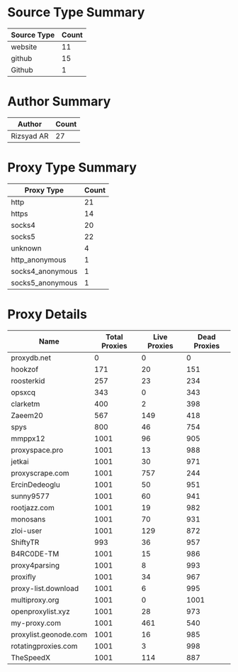 # Source Type Summary

| Source Type | Count |
|-------------|-------|
| website | 11 |
| github | 15 |
| Github | 1 |


# Author Summary

| Author | Count |
|--------|-------|
| Rizsyad AR | 27 |


# Proxy Type Summary

| Proxy Type | Count |
|------------|-------|
| http | 21 |
| https | 14 |
| socks4 | 20 |
| socks5 | 22 |
| unknown | 4 |
| http_anonymous | 1 |
| socks4_anonymous | 1 |
| socks5_anonymous | 1 |


# Proxy Details

| Name | Total Proxies | Live Proxies | Dead Proxies |
|------|---------------|--------------|---------------|
| proxydb.net | 0 | 0 | 0 |
| hookzof | 171 | 20 | 151 |
| roosterkid | 257 | 23 | 234 |
| opsxcq | 343 | 0 | 343 |
| clarketm | 400 | 2 | 398 |
| Zaeem20 | 567 | 149 | 418 |
| spys | 800 | 46 | 754 |
| mmppx12 | 1001 | 96 | 905 |
| proxyspace.pro | 1001 | 13 | 988 |
| jetkai | 1001 | 30 | 971 |
| proxyscrape.com | 1001 | 757 | 244 |
| ErcinDedeoglu | 1001 | 50 | 951 |
| sunny9577 | 1001 | 60 | 941 |
| rootjazz.com | 1001 | 19 | 982 |
| monosans | 1001 | 70 | 931 |
| zloi-user | 1001 | 129 | 872 |
| ShiftyTR | 993 | 36 | 957 |
| B4RC0DE-TM | 1001 | 15 | 986 |
| proxy4parsing | 1001 | 8 | 993 |
| proxifly | 1001 | 34 | 967 |
| proxy-list.download | 1001 | 6 | 995 |
| multiproxy.org | 1001 | 0 | 1001 |
| openproxylist.xyz | 1001 | 28 | 973 |
| my-proxy.com | 1001 | 461 | 540 |
| proxylist.geonode.com | 1001 | 16 | 985 |
| rotatingproxies.com | 1001 | 3 | 998 |
| TheSpeedX | 1001 | 114 | 887 |
